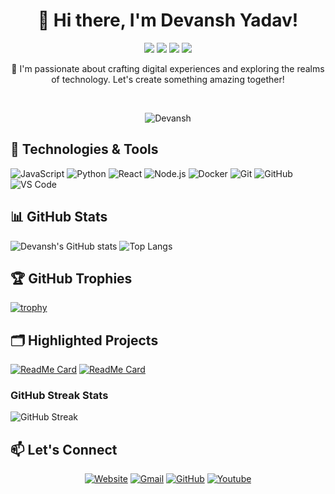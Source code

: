 <h1 align="center">👋 Hi there, I'm Devansh Yadav!</h1>

<p align="center">
  <img src="https://img.shields.io/badge/Computer%20Science-Student-6f42c1?style=for-the-badge">
  <img src="https://img.shields.io/badge/Web%20Dev-Full%20Stack-3498db?style=for-the-badge">
  <img src="https://img.shields.io/badge/Enthusiast-DS%20|%20AI%20|%20ML-2ecc71?style=for-the-badge">
  <img src="https://img.shields.io/badge/Design-Graphic%20Designer-f39c12?style=for-the-badge">
</p>

<p align="center">🚀 I'm passionate about crafting digital experiences and exploring the realms of technology. Let's create something amazing together!</p>

<br>

<p align="center">
  <img src="https://komarev.com/ghpvc/?username=devanshyadav2010&label=Profile%20views&color=3498db&style=plastic" alt="Devansh" />
</p>

## 🚀 Technologies & Tools

![JavaScript](https://img.shields.io/badge/-JavaScript-000?&logo=JavaScript)
![Python](https://img.shields.io/badge/-Python-000?&logo=Python)
![React](https://img.shields.io/badge/-React-000?&logo=React)
![Node.js](https://img.shields.io/badge/-Node.js-000?&logo=Node.js)
![Docker](https://img.shields.io/badge/-Docker-000?&logo=Docker)
![Git](https://img.shields.io/badge/-Git-000?&logo=Git)
![GitHub](https://img.shields.io/badge/-GitHub-000?&logo=GitHub)
![VS Code](https://img.shields.io/badge/-VS%20Code-000?&logo=visual-studio-code)

## 📊 GitHub Stats

![Devansh's GitHub stats](https://github-readme-stats.vercel.app/api?username=devanshyadav2010&show_icons=true&theme=radical)
![Top Langs](https://github-readme-stats.vercel.app/api/top-langs/?username=devanshyadav2010&layout=compact&theme=radical)

## 🏆 GitHub Trophies

[![trophy](https://github-profile-trophy.vercel.app/?username=devanshyadav2010&theme=onedark)](https://github.com/ryo-ma/github-profile-trophy)

## 🗂️ Highlighted Projects

[![ReadMe Card](https://github-readme-stats.vercel.app/api/pin/?username=devanshyadav2010&repo=Top.gg-Bot&theme=radical)]([https://github.com/devanshyadav2010/Top.gg-Bot])
[![ReadMe Card](https://github-readme-stats.vercel.app/api/pin/?username=devanshyadav2010&repo=aayu&theme=radical)](https://github.com/devanshyadav2010/aayu)

### GitHub Streak Stats
![GitHub Streak](https://github-readme-streak-stats.herokuapp.com/?user=devanshyadav2010&theme=radical)

## 📫 Let's Connect

<p align="center">
  <a href="https://treobot.tk/" target="_blank"><img src="https://img.icons8.com/bubbles/50/000000/web.png" alt="Website"/></a>
  <a href="mailto:dev8adam576@gmail.com" target="_blank"><img src="https://img.icons8.com/bubbles/50/000000/gmail.png" alt="Gmail"/></a>
  <a href="https://github.com/devanshyadav2010" target="_blank"><img src="https://img.icons8.com/bubbles/50/000000/github.png" alt="GitHub"/></a>
  <a href="https://www.youtube.com/channel/DEVILADAMGAMING" target="_blank"><img src="https://img.icons8.com/bubbles/50/000000/youtube.png" alt="Youtube"/></a>
</p>

